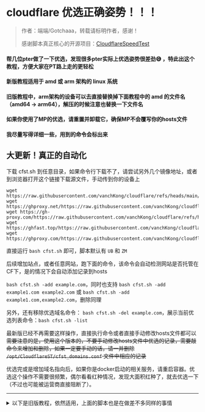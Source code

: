 # cloudflare 优选正确姿势！！！

> 作者：端端/Gotchaaa，转载请标明作者，感谢！
> 
> 感谢脚本真正核心的开源项目：[CloudflareSpeedTest](https://github.com/XIU2/CloudflareSpeedTest)

#### 帮几位pter做了一下优选，发现很多pter实际上优选姿势很差劲😅 ，特此出这个教程，方便大家在PT路上走的更轻松
#### 新版教程适用于 amd 或 arm 架构的 linux 系统
#### 旧版教程中，arm架构的设备可以去直接替换掉下面教程中的 amd 的文件名（amd64 -> arm64），解压的时候注意也替换一下文件名
#### 如果你使用了MP的优选，请重置并卸载它，确保MP不会覆写你的hosts文件
#### 我尽量写得详细一些，用到的命令会标出来

## 大更新！真正的自动化
下载 cfst.sh 到任意目录，如果命令行下载不了，请尝试另外几个镜像地址，或者到浏览器打开这个链接下载源文件，手动传到你的设备上

```
wget https://raw.githubusercontent.com/vanchKong/cloudflare/refs/heads/main/cfst.sh
wget https://ghproxy.net/https://raw.githubusercontent.com/vanchKong/cloudflare/refs/heads/main/cfst.sh
wget https://gh-proxy.com/https://raw.githubusercontent.com/vanchKong/cloudflare/refs/heads/main/cfst.sh
wget https://ghfast.top/https://raw.githubusercontent.com/vanchKong/cloudflare/refs/heads/main/cfst.sh
wget https://ghproxy.com/https://raw.githubusercontent.com/vanchKong/cloudflare/refs/heads/main/cfst.sh
```

直接运行 `bash cfst.sh` 即可，脚本默认有 `UB` 和 `ZM`

后续增加站点，或者任意网站，跑下面的命令，该命令会自动检测网站是否托管在CF下，是的情况下会自动添加记录到hosts

`bash cfst.sh -add example.com`，同时也支持 `bash cfst.sh -add example1.com example2.com` 或 `bash cfst.sh -add example1.com,example2.com`，删除同理

另外，还有移除优选域名命令： `bash cfst.sh -del example.com`，展示当前优选列表命令：`bash cfst.sh -list`

最新版已经不再需要这样操作，直接执行命令或者直接手动修改hosts文件都可以
~~需要注意的是，使用这个版本的，不要手动修改hosts文件中优选的记录，需要敲命令来增加和删除，如果一定要手动的话，请一并删除 `/opt/CloudflareST/cfst_domains.conf` 文件中相应的记录~~

优选完或是增加域名指向后，如果你是docker启动的相关服务，请重启容器。优选这个操作不需要很频繁，偶尔看看红种情况，发现大面积红种了，就去优选一下（不过也可能被运营商直接阻断了）。

--- 
<details>
  <summary>以下是旧版教程，依然适用，上面的脚本也是在做差不多同样的事情</summary>

- ### 安装 CloudflareST
> 一般我会把它装在 /opt 目录下，当然，如果你知道自己在做什么，你可以按照自己的习惯来，OK，首先切换到 opt 目录、创建文件夹
> 
> `cd /opt`
> 
> `mkdir CloudflareST && cd CloudflareST`
>
> 然后下载CloudflareST压缩包
>
> `wget -N https://github.com/XIU2/CloudflareSpeedTest/releases/download/v2.2.5/CloudflareST_linux_amd64.tar.gz`
>
> 如果你是在国内网络环境中下载，那么请使用下面这几个镜像加速之一：
>
> `wget -N https://ghp.ci/https://github.com/XIU2/CloudflareSpeedTest/releases/download/v2.2.5/CloudflareST_linux_amd64.tar.gz`
>
> `wget -N https://ghproxy.net/https://github.com/XIU2/CloudflareSpeedTest/releases/download/v2.2.5/CloudflareST_linux_amd64.tar.gz`
>
> `wget -N https://gh-proxy.com/https://github.com/XIU2/CloudflareSpeedTest/releases/download/v2.2.5/CloudflareST_linux_amd64.tar.gz`
> 
> `wget -N https://ghproxy.cc/https://github.com/XIU2/CloudflareSpeedTest/releases/download/v2.2.5/CloudflareST_linux_amd64.tar.gz`
>
> 如果下载失败的话，尝试删除 -N 参数（如果是为了更新，则记得提前删除旧压缩包 `rm CloudflareST_linux_amd64.tar.gz` ）
>
> 解压
>
> `tar -zxf CloudflareST_linux_amd64.tar.gz`
>
> 赋予目录执行权限
>
> `cd .. && chmod +x CloudflareST && cd CloudflareST`

- ### 如何判断哪些站点可以添加优选IP指向
> 任意打开一个站点，打开控制台切换至 `网络/network` 选项，保证筛选器选择的是 `全部`，刷新网页，在 `网络/network` 选项翻到第一个请求，找到 `响应标头/Response Header`，在里面找 `server`，如果 `server` 是 `cloudflare`，则代表该域名可以添加到 `hosts` 文件当中（注意，当前地址栏中是二级域名就添加二级域名，是顶级域名就添加顶级域名，不要自作聪明）。
> 
> 关于tracker：有些站点的 tracker 挂靠在cf下，有些没有，你可以手动添加一个种子下载，查看具体的 tracker 域名是什么（同样，是二级域名就复制二级域名，是顶级域名就复制顶级域名），将域名复制粘贴到浏览器打开，重复刚刚上面对于站点的步骤即可。

- ### 准备 hosts 初始文件，这里你需要会如何在linux中编辑保存文件
> 你需要编辑的文件是 `/etc/hosts`，一般命令是 `vi /etc/hosts`，进入文件后，按 `i` 进入编辑模式，按 `Esc` 退出编辑模式，退出编辑模式后按 `:wq` 保存退出，按 `:q!` 不保存强制退出
>
> 如果你之前优选过，但是不知道自己在做什么或者比较模棱两可，建议清空自己的优选（注意！不是清空整个hosts文件），以下基于你已经清空的情况
>
> 比如一个站点的域名是 abc.com，经过你的检查，它挂靠在cf下，你可以先随便写个ip，类似这样
>
> `1.1.1.1 abc.com`
>
> 注意中间是有空格的！
>
> 为了方便整理，打个比方这个abc站点的tracker域名是 t.abc.com，且同样挂靠在cf下，那么我们可以这样写
>
> `1.1.1.1 abc.com t.abc.com`

- ### 最后，开始优选
> `bash /opt/CloudflareST/cfst_hosts.sh`
>
> 第一次运行此脚本，会让你填写一个ip，该ip就填写你之前随便写的一个ip，这里就填写 `1.1.1.1`
>
> 接下来就会正常进行优选，并替换掉所有和你填写ip匹配的记录
>
> 后续添加站点：确认好域名是挂靠在cf下之后，将该域名添加到hosts文件，编辑保存即可
>
> 如果你是docker启动的qb、tr、mp、iyuu，优选后，建议重启这些容器。优选周期其实可以拉的很长，所以重启也不会很频繁

</details>
